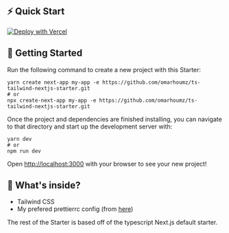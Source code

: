 ## ⚡️ Quick Start

[![Deploy with Vercel](https://vercel.com/button)](https://vercel.com/new/project?template=https://github.com/omarhoumz/ts-tailwind-nextjs-starter.git)

## 🚀 Getting Started

Run the following command to create a new project with this Starter:

```
yarn create next-app my-app -e https://github.com/omarhoumz/ts-tailwind-nextjs-starter.git
# or
npx create-next-app my-app -e https://github.com/omarhoumz/ts-tailwind-nextjs-starter.git
```

Once the project and dependencies are finished installing, you can navigate to that directory and start up the development server with:

```
yarn dev
# or
npm run dev
```

Open [http://localhost:3000](http://localhost:3000) with your browser to see your new project!

## 🧐 What's inside?

- Tailwind CSS
- My prefered prettierrc config (from [here](https://gist.github.com/omhoumz/c87e52ee14e88d0898eb582a823dd744#file-prettierrc))

The rest of the Starter is based off of the typescript Next.js default starter.
